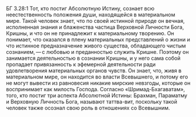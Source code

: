 БГ 3.28:1	Тот, кто постиг Абсолютную Истину, сознает всю неестественность положения души, находящейся в материальном мире. Такой человек знает, что по своей истинной природе он вечная, исполненная знания и блаженства частица Верховной Личности Бога, Кришны, и что он не принадлежит к материальному творению. Он понимает, что оказался в плену материальных представлений о жизни и что истинное предназначение живого существа, обладающего чистым сознанием, — с любовью и преданностью служить Кришне. Поэтому он занимается деятельностью в сознании Кришны, и у него сама собой пропадает привязанность к эфемерной деятельности ради удовлетворения материальных органов чувств. Он знает, что, живя в материальном мире, он находится во власти Всевышнего, и потому его не могут вывести из равновесия никакие мирские невзгоды, которые он воспринимает как милость Господа. Согласно «Шримад-Бхагаватам», того, кто постиг три аспекта Абсолютной Истины: Брахман, Параматму и Верховную Личность Бога, называют таттва-вит, поскольку такой человек также осознал свою роль в отношениях со Всевышним.